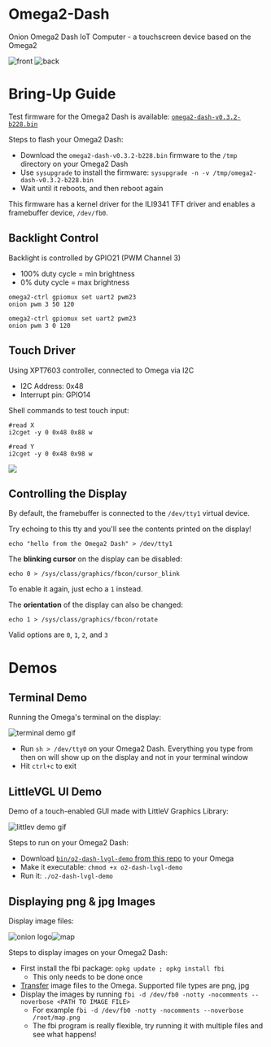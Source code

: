 # Omega2-Dash
Onion Omega2 Dash IoT Computer - a touchscreen device based on the Omega2

![front](./images/o2-dash-sample-0.jpg)
![back](./images/o2-dash-sample-1.jpg)

# Bring-Up Guide

Test firmware for the Omega2 Dash is available: [`omega2-dash-v0.3.2-b228.bin`](./bin/omega2-dash-v0.3.2-b228.bin)

Steps to flash your Omega2 Dash:

- Download the `omega2-dash-v0.3.2-b228.bin` firmware to the `/tmp` directory on your Omega2 Dash
- Use `sysupgrade` to install the firmware: `sysupgrade -n -v /tmp/omega2-dash-v0.3.2-b228.bin`
- Wait until it reboots, and then reboot again

This firmware has a kernel driver for the ILI9341 TFT driver and enables a framebuffer device, `/dev/fb0`.

## Backlight Control

Backlight is controlled by GPIO21 (PWM Channel 3)

- 100% duty cycle = min brightness
- 0% duty cycle = max brightness


```
omega2-ctrl gpiomux set uart2 pwm23
onion pwm 3 50 120

omega2-ctrl gpiomux set uart2 pwm23
onion pwm 3 0 120
```

## Touch Driver

Using XPT7603 controller, connected to Omega via I2C

- I2C Address: 0x48
- Interrupt pin: GPIO14

Shell commands to test touch input:

```
#read X
i2cget -y 0 0x48 0x88 w

#read Y
i2cget -y 0 0x48 0x98 w
```

![](./images/touch-i2cget-0.png)

## Controlling the Display

By default, the framebuffer is connected to the `/dev/tty1` virtual device.

Try echoing to this tty and you'll see the contents printed on the display!

```
echo "hello from the Omega2 Dash" > /dev/tty1
```

The **blinking cursor** on the display can be disabled:

```
echo 0 > /sys/class/graphics/fbcon/cursor_blink
```

To enable it again, just echo a `1` instead.

The **orientation** of the display can also be changed:

```
echo 1 > /sys/class/graphics/fbcon/rotate
```

Valid options are `0`, `1`, `2`, and `3`


# Demos

## Terminal Demo

Running the Omega's terminal on the display:

![terminal demo gif](./images/demo-terminal-0.gif)

- Run `sh > /dev/tty0` on your Omega2 Dash. Everything you type from then on will show up on the display and not in your terminal window
- Hit `ctrl+c` to exit

## LittleVGL UI Demo

Demo of a touch-enabled GUI made with LittleV Graphics Library:

![littlev demo gif](./images/demo-lvgl-0.gif)

Steps to run on your Omega2 Dash:

- Download [`bin/o2-dash-lvgl-demo` from this repo](./bin/o2-dash-lvgl-demo) to your Omega
- Make it executable: `chmod +x o2-dash-lvgl-demo`
- Run it: `./o2-dash-lvgl-demo`

## Displaying png & jpg Images

Display image files:

![onion logo](./images/demo-fbi-0.jpg)![map](./images/demo-fbi-1.jpg)

Steps to display images on your Omega2 Dash:
- First install the fbi package: `opkg update ; opkg install fbi`
  - This only needs to be done once
- [Transfer](http://docs.onion.io/omega2-docs/transferring-files.html) image files to the Omega. Supported file types are png, jpg
- Display the images by running `fbi -d /dev/fb0 -notty -nocomments --noverbose <PATH TO IMAGE FILE>`
  - For example `fbi -d /dev/fb0 -notty -nocomments --noverbose /root/map.png`
  - The fbi program is really flexible, try running it with multiple files and see what happens!
